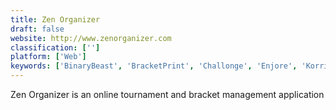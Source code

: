 ```yaml
---
title: Zen Organizer
draft: false 
website: http://www.zenorganizer.com
classification: ['']
platform: ['Web']
keywords: ['BinaryBeast', 'BracketPrint', 'Challonge', 'Enjore', 'Korrio', 'March Madness Bracket', 'Nolife.gg', 'Omnify', 'RosterBot', 'Score7', 'Sportlyzer', 'Team App', 'TournamentMango', 'Ultimate Tournament']
---
```

Zen Organizer is an online tournament and bracket management application